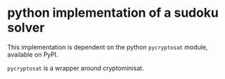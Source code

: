 # python implementation of a sudoku solver

This implementation is dependent on the python `pycryptosat` module, available on PyPI.

`pycryptosat` is a wrapper around cryptominisat.
